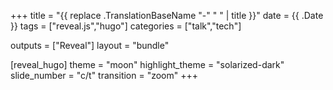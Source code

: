 +++
title =  "{{ replace .TranslationBaseName "-" " " | title }}"
date = {{ .Date }}
tags = ["reveal.js","hugo"]
categories = ["talk","tech"]

outputs = ["Reveal"]
layout = "bundle"

[reveal_hugo]
theme = "moon"
highlight_theme = "solarized-dark"
slide_number = "c/t"
transition = "zoom"
+++
